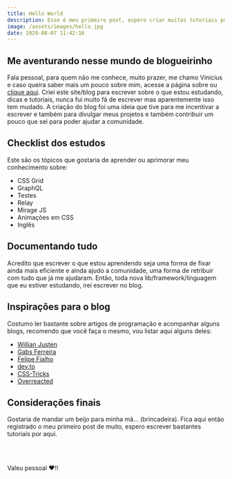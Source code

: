 ```yaml
---
title: Hello World
description: Esse é meu primeiro post, espero criar muitos tutoriais por aqui
image: /assets/images/hello.jpg
date: 2020-08-07 11:42:16
---
```


## Me aventurando nesse mundo de blogueirinho

Fala pessoal, para quem não me conhece, muito prazer, me chamo Vinicius e caso queira saber mais um pouco sobre mim, acesse a página sobre ou [clique aqui](https://viniciusvicentini.com/sobre). Criei este site/blog para escrever sobre o que estou estudando, dicas e tutoriais, nunca fui muito fã de escrever mas aparentemente isso tem mudado. A criação do blog foi uma ideia que tive para me incentivar a escrever e também para divulgar meus projetos e também contribuir um pouco que sei para poder ajudar a comunidade.

## Checklist dos estudos

Este são os tópicos que gostaria de aprender ou aprimorar meu conhecimento sobre:

- CSS Grid
- GraphQL
- Testes
- Relay
- Mirage JS
- Animações em CSS
- Inglês

## Documentando tudo

Acredito que escrever o que estou aprendendo seja uma forma de fixar ainda mais eficiente e ainda ajudo a comunidade, uma forma de retribuir com tudo que já me ajudaram. Então, toda nova lib/framework/linguagem que eu estiver estudando, irei escrever no blog.

## Inspirações para o blog

Costumo ler bastante sobre artigos de programação e acompanhar alguns blogs, recomendo que você faça o mesmo, vou listar aqui alguns deles:

- [Willian Justen](http://willianjusten.com.br/)
- [Gabs Ferreira](http://gabsferreira.com/)
- [Felipe Fialho](https://www.felipefialho.com/)
- [dev.to](https://dev.to/)
- [CSS-Tricks](https://css-tricks.com/)
- [Overreacted](https://overreacted.io/)

## Considerações finais

Gostaria de mandar um beijo para minha mã… (brincadeira). Fica aqui então registrado o meu primeiro post de muito, espero escrever bastantes tutoriais por aqui.

</br>
</br>

Valeu pessoal :heart:!!

